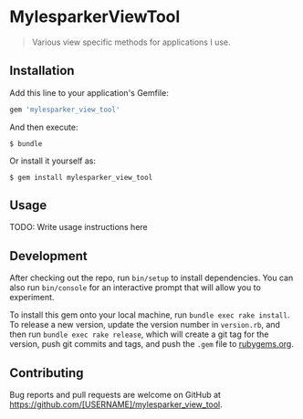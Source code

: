 # MylesparkerViewTool

> Various view specific methods for applications I use.

## Installation

Add this line to your application's Gemfile:

```ruby
gem 'mylesparker_view_tool'
```

And then execute:

    $ bundle

Or install it yourself as:

    $ gem install mylesparker_view_tool

## Usage

TODO: Write usage instructions here

## Development

After checking out the repo, run `bin/setup` to install dependencies. You can also run `bin/console` for an interactive prompt that will allow you to experiment.

To install this gem onto your local machine, run `bundle exec rake install`. To release a new version, update the version number in `version.rb`, and then run `bundle exec rake release`, which will create a git tag for the version, push git commits and tags, and push the `.gem` file to [rubygems.org](https://rubygems.org).

## Contributing

Bug reports and pull requests are welcome on GitHub at https://github.com/[USERNAME]/mylesparker_view_tool.

